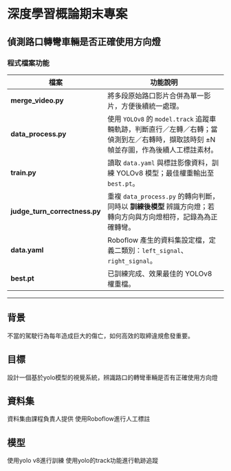 # 深度學習概論期末專案  
## 偵測路口轉彎車輛是否正確使用方向燈

### 程式檔案功能
| 檔案 | 功能說明 |
|------|---------|
| **merge_video.py** | 將多段原始路口影片合併為單一影片，方便後續統一處理。 |
| **data_process.py** | 使用 `YOLOv8` 的 `model.track` 追蹤車輛軌跡，判斷直行／左轉／右轉；當偵測到左／右轉時，擷取該時刻 ±N 幀並存圖，作為後續人工標註素材。 |
| **train.py** | 讀取 `data.yaml` 與標註影像資料，訓練 YOLOv8 模型；最佳權重輸出至 `best.pt`。 |
| **judge_turn_correctness.py** | 重複 `data_process.py` 的轉向判斷，同時以 **訓練後模型** 辨識方向燈；若轉向方向與方向燈相符，記錄為為正確轉彎。 |
| **data.yaml** | Roboflow 產生的資料集設定檔，定義二類別：`left_signal`、`right_signal`。 |
| **best.pt** | 已訓練完成、效果最佳的 YOLOv8 權重檔。 |

---


## 背景
不當的駕駛行為每年造成巨大的傷亡，如何高效的取締違規愈發重要。
## 目標
設計一個基於yolo模型的視覺系統，辨識路口的轉彎車輛是否有正確使用方向燈

## 資料集
資料集由課程負責人提供
使用Roboflow進行人工標註

## 模型
使用yolo v8進行訓練 
使用yolo的track功能進行軌跡追蹤

